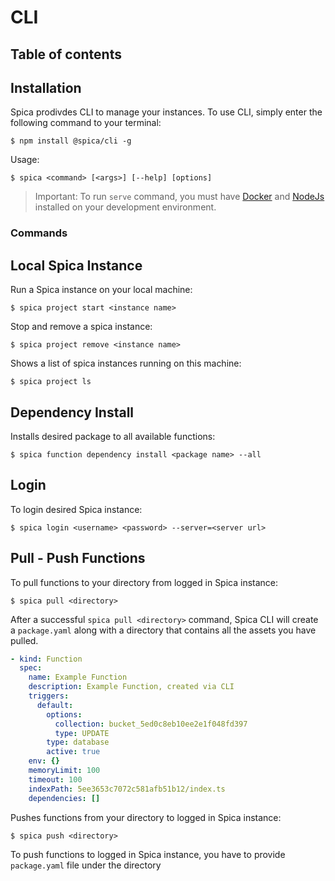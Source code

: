 # CLI

## Table of contents


## Installation
Spica prodivdes CLI to manage your instances. To use CLI, simply enter the following command to your terminal:

```shell
$ npm install @spica/cli -g
```

Usage:

```shell
$ spica <command> [<args>] [--help] [options]
```

> Important: To run `serve` command, you must have [Docker](https://www.docker.com/) and [NodeJs](https://nodejs.org) installed on your development environment.

### Commands

## Local Spica Instance

Run a Spica instance on your local machine:

```shell
$ spica project start <instance name>
```

Stop and remove a spica instance:

```shell
$ spica project remove <instance name>
```

Shows a list of spica instances running on this machine:

```shell
$ spica project ls
```

## Dependency Install

Installs desired package to all available functions:

```shell
$ spica function dependency install <package name> --all
```

## Login

To login desired Spica instance:

```shell
$ spica login <username> <password> --server=<server url>
```

## Pull - Push Functions

To pull functions to your directory from logged in Spica instance:

```shell
$ spica pull <directory>
```

After a successful `spica pull <directory>` command, Spica CLI will create a `package.yaml` along with a directory that contains all the assets you have pulled.

```yaml
- kind: Function
  spec:
    name: Example Function
    description: Example Function, created via CLI
    triggers:
      default:
        options:
          collection: bucket_5ed0c8eb10ee2e1f048fd397
          type: UPDATE
        type: database
        active: true
    env: {}
    memoryLimit: 100
    timeout: 100
    indexPath: 5ee3653c7072c581afb51b12/index.ts
    dependencies: []
```

Pushes functions from your directory to logged in Spica instance:

```shell
$ spica push <directory>
```

To push functions to logged in Spica instance, you have to provide `package.yaml` file under the directory
